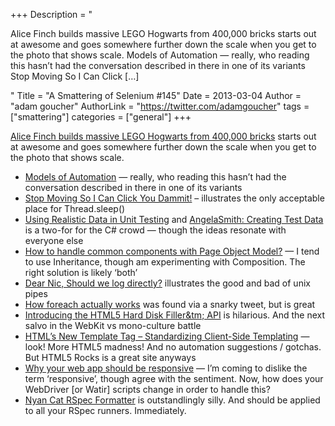 +++
Description = "<p>Alice Finch builds massive LEGO Hogwarts from 400,000 bricks starts out at awesome and goes somewhere further down the scale when you get to the photo that shows scale. Models of Automation — really, who reading this hasn’t had the conversation described in there in one of its variants Stop Moving So I Can Click […]</p>"
Title = "A Smattering of Selenium #145"
Date = 2013-03-04
Author = "adam goucher"
AuthorLink = "https://twitter.com/adamgoucher"
tags = ["smattering"]
categories = ["general"]
+++

<p><a href="http://www.brothers-brick.com/2013/02/26/alice-finch-builds-massive-lego-hogwarts-from-400000-bricks/">Alice Finch builds massive LEGO Hogwarts from 400,000 bricks</a> starts out at awesome and goes somewhere further down the scale when you get to the photo that shows scale.</p>
<ul>
<li><a href="http://exploringuncertainty.com/blog/archives/1010">Models of Automation</a> &#8212; really, who reading this hasn&#8217;t had the conversation described in there in one of its variants</li>
<li><a href="http://ardesco.lazerycode.com/index.php/2013/02/stop-moving-so-i-can-click-you-dammit/">Stop Moving So I Can Click You Dammit!</a> &#8211; illustrates the only acceptable place for Thread.sleep()</li>
<li><a href="http://blog.simontimms.com/2013/02/25/using-realistic-data-in-unit-testing/">Using Realistic Data in Unit Testing</a> and <a href="http://blog.simontimms.com/2013/02/26/angelasmith-creating-test-data/">AngelaSmith: Creating Test Data</a> is a two-for for the C# crowd &#8212; though the ideas resonate with everyone else</li>
<li><a href="http://www.testinggeek.com/test-automation-how-to-handle-common-components-with-page-object-model">How to handle common components with Page Object Model?</a> &#8212; I tend to use Inheritance, though am experimenting with Composition. The right solution is likely &#8216;both&#8217;</li>
<li><a href="http://nic.ferrier.me.uk/blog/2013_02/dear-nic-says-jim">Dear Nic, Should we log directly?</a> illustrates the good and bad of unix pipes</li>
<li><a href="http://stackoverflow.com/questions/10057671/how-foreach-actually-works/">How foreach actually works</a> was found via a snarky tweet, but is great</li>
<li><a href="http://feross.org/fill-disk/">Introducing the HTML5 Hard Disk Filler&amp;tm; API</a> is hilarious. And the next salvo in the WebKit vs mono-culture battle</li>
<li><a href="http://www.html5rocks.com/en/tutorials/webcomponents/template/">HTML&#8217;s New Template Tag &#8211; Standardizing Client-Side Templating</a> &#8212; look! More HTML5 madness! And no automation suggestions / gotchas. But HTML5 Rocks is a great site anyways</li>
<li><a href="http://watirmelon.com/2013/03/02/why-your-web-app-should-be-responsive/">Why your web app should be responsive</a> &#8212; I&#8217;m coming to dislike the term &#8216;responsive&#8217;, though agree with the sentiment. Now, how does your WebDriver [or Watir] scripts change in order to handle this?</li>
<li><a href="http://mattsears.com/articles/2011/11/16/nyan-cat-rspec-formatter">Nyan Cat RSpec Formatter</a> is outstandlingly silly. And should be applied to all your RSpec runners. Immediately.</li>
</ul>

